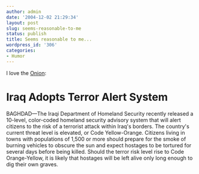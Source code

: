 ```yaml
---
author: admin
date: '2004-12-02 21:29:34'
layout: post
slug: seems-reasonable-to-me
status: publish
title: Seems reasonable to me...
wordpress_id: '306'
categories:
- Humor
---
```


I love the [Onion](http://www.theonion.com/news/index.php?issue=4048):

# Iraq Adopts Terror Alert System

BAGHDAD—The Iraqi Department of Homeland Security recently released a
10-level, color-coded homeland security advisory system that will alert
citizens to the risk of a terrorist attack within Iraq's borders. The
country's current threat level is elevated, or Code Yellow-Orange.
Citizens living in towns with populations of 1,500 or more should
prepare for the smoke of burning vehicles to obscure the sun and expect
hostages to be tortured for several days before being killed. Should the
terror risk level rise to Code Orange-Yellow, it is likely that hostages
will be left alive only long enough to dig their own graves.
